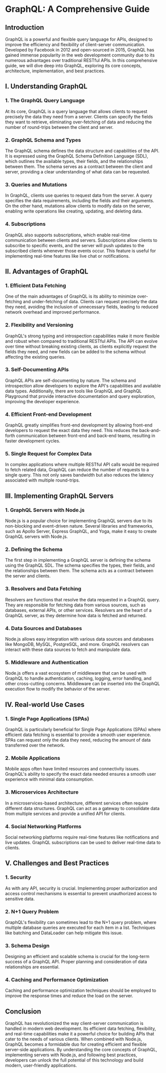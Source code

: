 # GraphQL: A Comprehensive Guide

## Introduction

GraphQL is a powerful and flexible query language for APIs, designed to improve the efficiency and flexibility of client-server communication. Developed by Facebook in 2012 and open-sourced in 2015, GraphQL has gained immense popularity in the web development community due to its numerous advantages over traditional RESTful APIs. In this comprehensive guide, we will dive deep into GraphQL, exploring its core concepts, architecture, implementation, and best practices.

## I. Understanding GraphQL

### 1. The GraphQL Query Language

At its core, GraphQL is a query language that allows clients to request precisely the data they need from a server. Clients can specify the fields they want to retrieve, eliminating over-fetching of data and reducing the number of round-trips between the client and server.

### 2. GraphQL Schema and Types

The GraphQL schema defines the data structure and capabilities of the API. It is expressed using the GraphQL Schema Definition Language (SDL), which outlines the available types, their fields, and the relationships between them. The schema serves as a contract between the client and server, providing a clear understanding of what data can be requested.

### 3. Queries and Mutations

In GraphQL, clients use queries to request data from the server. A query specifies the data requirements, including the fields and their arguments. On the other hand, mutations allow clients to modify data on the server, enabling write operations like creating, updating, and deleting data.

### 4. Subscriptions

GraphQL also supports subscriptions, which enable real-time communication between clients and servers. Subscriptions allow clients to subscribe to specific events, and the server will push updates to the subscribed clients whenever those events occur. This feature is useful for implementing real-time features like live chat or notifications.

## II. Advantages of GraphQL

### 1. Efficient Data Fetching

One of the main advantages of GraphQL is its ability to minimize over-fetching and under-fetching of data. Clients can request precisely the data they need, avoiding the inclusion of unnecessary fields, leading to reduced network overhead and improved performance.

### 2. Flexibility and Versioning

GraphQL's strong typing and introspection capabilities make it more flexible and robust when compared to traditional RESTful APIs. The API can evolve over time without breaking existing clients, as clients explicitly request the fields they need, and new fields can be added to the schema without affecting the existing queries.

### 3. Self-Documenting APIs

GraphQL APIs are self-documenting by nature. The schema and introspection allow developers to explore the API's capabilities and available data types. Additionally, there are tools like GraphiQL and GraphQL Playground that provide interactive documentation and query exploration, improving the developer experience.

### 4. Efficient Front-end Development

GraphQL greatly simplifies front-end development by allowing front-end developers to request the exact data they need. This reduces the back-and-forth communication between front-end and back-end teams, resulting in faster development cycles.

### 5. Single Request for Complex Data

In complex applications where multiple RESTful API calls would be required to fetch related data, GraphQL can reduce the number of requests to a single query. This not only saves bandwidth but also reduces the latency associated with multiple round-trips.

## III. Implementing GraphQL Servers

### 1. GraphQL Servers with Node.js

Node.js is a popular choice for implementing GraphQL servers due to its non-blocking and event-driven nature. Several libraries and frameworks, such as Apollo Server, Express GraphQL, and Yoga, make it easy to create GraphQL servers with Node.js.

### 2. Defining the Schema

The first step in implementing a GraphQL server is defining the schema using the GraphQL SDL. The schema specifies the types, their fields, and the relationships between them. The schema acts as a contract between the server and clients.

### 3. Resolvers and Data Fetching

Resolvers are functions that resolve the data requested in a GraphQL query. They are responsible for fetching data from various sources, such as databases, external APIs, or other services. Resolvers are the heart of a GraphQL server, as they determine how data is fetched and returned.

### 4. Data Sources and Databases

Node.js allows easy integration with various data sources and databases like MongoDB, MySQL, PostgreSQL, and more. GraphQL resolvers can interact with these data sources to fetch and manipulate data.

### 5. Middleware and Authentication

Node.js offers a vast ecosystem of middleware that can be used with GraphQL to handle authentication, caching, logging, error handling, and other cross-cutting concerns. Middleware can be inserted into the GraphQL execution flow to modify the behavior of the server.

## IV. Real-world Use Cases

### 1. Single Page Applications (SPAs)

GraphQL is particularly beneficial for Single Page Applications (SPAs) where efficient data fetching is essential to provide a smooth user experience. SPAs can request only the data they need, reducing the amount of data transferred over the network.

### 2. Mobile Applications

Mobile apps often have limited resources and connectivity issues. GraphQL's ability to specify the exact data needed ensures a smooth user experience with minimal data consumption.

### 3. Microservices Architecture

In a microservices-based architecture, different services often require different data structures. GraphQL can act as a gateway to consolidate data from multiple services and provide a unified API for clients.

### 4. Social Networking Platforms

Social networking platforms require real-time features like notifications and live updates. GraphQL subscriptions can be used to deliver real-time data to clients.

## V. Challenges and Best Practices

### 1. Security

As with any API, security is crucial. Implementing proper authorization and access control mechanisms is essential to prevent unauthorized access to sensitive data.

### 2. N+1 Query Problem

GraphQL's flexibility can sometimes lead to the N+1 query problem, where multiple database queries are executed for each item in a list. Techniques like batching and DataLoader can help mitigate this issue.

### 3. Schema Design

Designing an efficient and scalable schema is crucial for the long-term success of a GraphQL API. Proper planning and consideration of data relationships are essential.

### 4. Caching and Performance Optimization

Caching and performance optimization techniques should be employed to improve the response times and reduce the load on the server.

## Conclusion

GraphQL has revolutionized the way client-server communication is handled in modern web development. Its efficient data fetching, flexibility, and real-time capabilities make it a powerful choice for building APIs that cater to the needs of various clients. When combined with Node.js, GraphQL becomes a formidable duo for creating efficient and flexible server-side applications. By understanding the core concepts of GraphQL, implementing servers with Node.js, and following best practices, developers can unlock the full potential of this technology and build modern, user-friendly applications.
